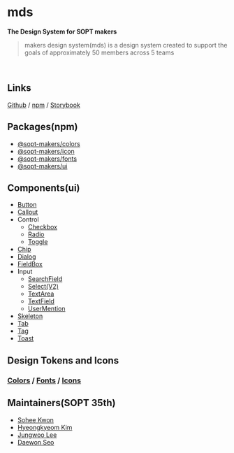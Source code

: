 # mds
**The Design System for SOPT makers**
> makers design system(mds) is a design system created to support the goals of approximately 50 members across 5 teams

<br />

## Links

[Github](https://github.com/sopt-makers/makers-design-system) / [npm](https://www.npmjs.com/search?q=%40sopt-makers) / [Storybook](https://main--6571c88390d085ed7efcce84.chromatic.com/?path=/docs/introduction--docs)

## Packages(npm)

- [@sopt-makers/colors](https://www.npmjs.com/package/@sopt-makers/colors)
- [@sopt-makers/icon](https://www.npmjs.com/package/@sopt-makers/icons)
- [@sopt-makers/fonts](https://www.npmjs.com/package/@sopt-makers/fonts)
- [@sopt-makers/ui](https://www.npmjs.com/package/@sopt-makers/ui)

## Components(ui)

- [Button](https://main--6571c88390d085ed7efcce84.chromatic.com/?path=/docs/components-button--docs)
- [Callout](https://main--6571c88390d085ed7efcce84.chromatic.com/?path=/docs/components-button--docs)
- Control
  - [Checkbox](https://main--6571c88390d085ed7efcce84.chromatic.com/?path=/docs/components-control-checkbox--docs)
  - [Radio](https://main--6571c88390d085ed7efcce84.chromatic.com/?path=/docs/components-control-radio--docs)
  - [Toggle](https://main--6571c88390d085ed7efcce84.chromatic.com/?path=/docs/components-control-toggle--docs)
- [Chip](https://main--6571c88390d085ed7efcce84.chromatic.com/?path=/docs/components-chip--docs)
- [Dialog](https://main--6571c88390d085ed7efcce84.chromatic.com/?path=/docs/components-dialog--docs)
- [FieldBox](https://main--6571c88390d085ed7efcce84.chromatic.com/?path=/docs/components-fieldbox--docs)
- Input
  - [SearchField](https://main--6571c88390d085ed7efcce84.chromatic.com/?path=/docs/components-input-searchfield--docs)
  - [Select(V2)](https://main--6571c88390d085ed7efcce84.chromatic.com/?path=/docs/components-input-selectv2-withtriggercontent--docs)
  - [TextArea](https://main--6571c88390d085ed7efcce84.chromatic.com/?path=/docs/components-input-textarea--docs)
  - [TextField](https://main--6571c88390d085ed7efcce84.chromatic.com/?path=/docs/components-input-textfield--docs)
  - [UserMention](https://main--6571c88390d085ed7efcce84.chromatic.com/?path=/docs/components-input-usermention--docs)
- [Skeleton](https://main--6571c88390d085ed7efcce84.chromatic.com/?path=/docs/components-skeleton--docs)
- [Tab](https://main--6571c88390d085ed7efcce84.chromatic.com/?path=/docs/components-tab--docs)
- [Tag](https://main--6571c88390d085ed7efcce84.chromatic.com/?path=/docs/components-tag--docs)
- [Toast](https://main--6571c88390d085ed7efcce84.chromatic.com/?path=/docs/components-toast--docs)

## Design Tokens and Icons

### [Colors](https://main--6571c88390d085ed7efcce84.chromatic.com/?path=/story/colors-colors--default) / [Fonts](https://main--6571c88390d085ed7efcce84.chromatic.com/?path=/story/fonts-fonts--default) / [Icons](https://main--6571c88390d085ed7efcce84.chromatic.com/?path=/story/icons-icons--default)

## Maintainers(SOPT 35th)
   - [Sohee Kwon](https://github.com/sohee-K)
   - [Hyeongkyeom Kim](https://github.com/Brokyeom)
   - [Jungwoo Lee](https://github.com/jungwoo3490)
   - [Daewon Seo](https://github.com/suwonthugger)
